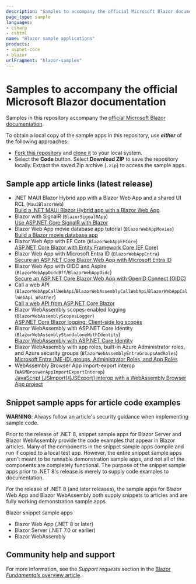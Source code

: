 ```yaml
---
description: "Samples to accompany the official Microsoft Blazor documentation."
page_type: sample
languages:
- csharp
- cshtml
name: "Blazor sample applications"
products:
- aspnet-core
- blazor
urlFragment: "blazor-samples"
---
```

# Samples to accompany the official Microsoft Blazor documentation

Samples in this repository accompany the [official Microsoft Blazor documentation](https://docs.microsoft.com/aspnet/core/blazor/).

To obtain a local copy of the sample apps in this repository, use ***either*** of the following approaches:

* [Fork this repository](https://docs.github.com/get-started/quickstart/fork-a-repo) and [clone it](https://docs.github.com/repositories/creating-and-managing-repositories/cloning-a-repository) to your local system.
* Select the **Code** button. Select **Download ZIP** to save the repository locally. Extract the saved Zip archive (`.zip`) to access the sample apps.

## Sample app article links (latest release)

* .NET MAUI Blazor Hybrid app with a Blazor Web App and a shared UI RCL (`MauiBlazorWeb`)<br>[Build a .NET MAUI Blazor Hybrid app with a Blazor Web App](https://learn.microsoft.com/aspnet/core/blazor/hybrid/tutorials/maui-blazor-web-app)
* Blazor with SignalR (`BlazorSignalRApp`)<br>[Use ASP.NET Core SignalR with Blazor](https://learn.microsoft.com/aspnet/core/blazor/tutorials/signalr-blazor)
* Blazor Web App movie database app tutorial (`BlazorWebAppMovies`)<br>[Build a Blazor movie database app](https://learn.microsoft.com/aspnet/core/blazor/tutorials/movie-database-app)
* Blazor Web App with EF Core (`BlazorWebAppEFCore`)<br>[ASP.NET Core Blazor with Entity Framework Core (EF Core)](https://learn.microsoft.com/aspnet/core/blazor/blazor-ef-core)
* Blazor Web App with Microsoft Entra ID (`BlazorWebAppEntra`)<br>[Secure an ASP.NET Core Blazor Web App with Microsoft Entra ID](https://learn.microsoft.com/aspnet/core/blazor/security/blazor-web-app-with-entra)
* Blazor Web App with OIDC and Aspire (`BlazorWebAppOidcBff`/`BlazorWebAppOidc`)<br>[Secure an ASP.NET Core Blazor Web App with OpenID Connect (OIDC)](https://learn.microsoft.com/aspnet/core/blazor/security/blazor-web-app-with-oidc)
* Call a web API (`BlazorWebAppCallWebApi`/`BlazorWebAssemblyCallWebApi`/`BlazorWebAppCallWebApi_Weather`)<br>[Call a web API from ASP.NET Core Blazor](https://learn.microsoft.com/aspnet/core/blazor/call-web-api)
* Blazor WebAssembly scopes-enabled logging (`BlazorWebAssemblyScopesLogger`)<br>[ASP.NET Core Blazor logging: Client-side log scopes](https://learn.microsoft.com/aspnet/core/blazor/fundamentals/logging#client-side-log-scopes)
* Blazor WebAssembly with ASP.NET Core Identity (`BlazorWebAssemblyStandaloneWithIdentity`)<br>[Blazor WebAssembly with ASP.NET Core Identity](https://learn.microsoft.com/aspnet/core/blazor/security/webassembly/standalone-with-identity)
* Blazor WebAssembly with app roles, built-in Azure Administrator roles, and Azure security groups (`BlazorWebAssemblyEntraGroupsAndRoles`)<br>[Microsoft Entra (ME-ID) groups, Administrator Roles, and App Roles](https://learn.microsoft.com/aspnet/core/blazor/security/webassembly/microsoft-entra-id-groups-and-roles)
* WebAssembly Browser App import-export interop (`WASMBroswerAppImportExportInterop`)<br>[JavaScript [JSImport]/[JSExport] interop with a WebAssembly Browser App project](https://learn.microsoft.com/aspnet/core/client-side/dotnet-interop/wasm-browser-app)

## Snippet sample apps for article code examples

**WARNING**: Always follow an article's security guidance when implementing sample code.

Prior to the release of .NET 8, snippet sample apps for Blazor Server and Blazor WebAssembly provide the code examples that appear in Blazor articles. Many of the components in the snippet sample apps compile and run if copied to a local test app. However, the entire snippet sample apps aren't meant to be runnable demonstration sample apps, and not all of the components are completely functional. The purpose of the snippet sample apps prior to .NET 8's release is merely to supply code examples to documentation.

For the release of .NET 8 (and later releases), the sample apps for Blazor Web App and Blazor WebAssembly both supply snippets to articles and are fully working demonstration sample apps.

Blazor snippet sample apps

* Blazor Web App (.NET 8 or later)
* Blazor Server (.NET 7.0 or earlier)
* Blazor WebAssembly

## Community help and support

For more information, see the *Support requests* section in the [Blazor *Fundamentals* overview article](https://docs.microsoft.com/aspnet/core/blazor/fundamentals/#support-requests).
